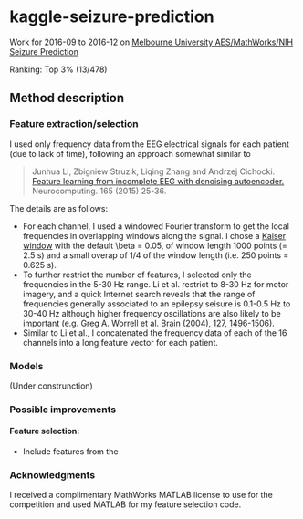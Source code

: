 # kaggle-seizure-prediction
Work for 2016-09 to 2016-12 on [Melbourne University AES/MathWorks/NIH Seizure Prediction](https://www.kaggle.com/c/melbourne-university-seizure-prediction)

Ranking: Top 3% (13/478)

## Method description

### Feature extraction/selection

I used only frequency data from the EEG electrical signals for each patient (due to lack of time), following an approach somewhat similar to

> Junhua Li, Zbigniew Struzik, Liqing Zhang and Andrzej Cichocki. [Feature learning from incomplete EEG with denoising autoencoder.](http://www.bsp.brain.riken.jp/publications/2015/FeaturelearningfromincompleteEEG.pdf) Neurocomputing. 165 (2015) 25-36.

The details are as follows:

*   For each channel, I used a windowed Fourier transform to get the local frequencies in overlapping windows along the signal.  I chose a [Kaiser window](https://www.mathworks.com/help/signal/ug/kaiser-window.html) with the default \beta = 0.05, of window length 1000 points (= 2.5 s) and a small overap of 1/4 of the window length (i.e. 250 points = 0.625 s). 
*	To further restrict the number of features, I selected only the frequencies in the 5-30 Hz range.  Li et al. restrict to 8-30 Hz for motor imagery, and a quick Internet search reveals that the range of frequencies generally associated to an epilepsy seisure is 0.1-0.5 Hz to 30-40 Hz although higher frequency oscillations are also likely to be important (e.g. Greg A. Worrell et al. [Brain (2004), 127, 1496-1506](http://brain.oxfordjournals.org/content/127/7/1496)).
*	Similar to Li et al., I concatenated the frequency data of each of the 16 channels into a long feature vector for each patient. 

### Models

(Under construnction)

### Possible improvements

#### Feature selection:
*   Include features from the 




### Acknowledgments

I received a complimentary MathWorks MATLAB license to use for the competition and used MATLAB for my feature selection code. 